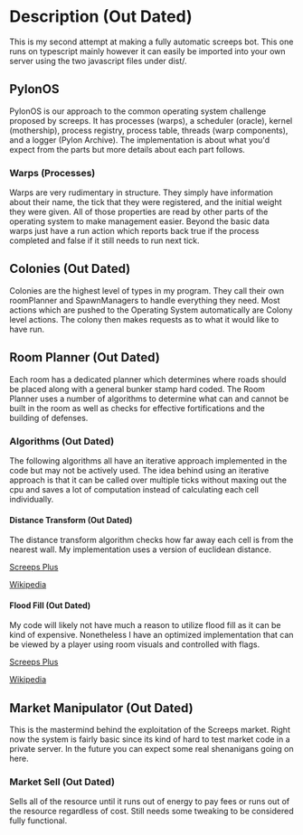 # Description (Out Dated)

This is my second attempt at making a fully automatic screeps bot. This one runs
on typescript mainly however it can easily be imported into your own server
using the two javascript files under dist/.

## PylonOS

PylonOS is our approach to the common operating system challenge proposed by
screeps. It has processes (warps), a scheduler (oracle), kernel (mothership),
process registry, process table, threads (warp components), and a logger (Pylon
Archive). The implementation is about what you'd expect from the parts but more
details about each part follows.

### Warps (Processes)

Warps are very rudimentary in structure. They simply have information about their
name, the tick that they were registered, and the initial weight they were given.
All of those properties are read by other parts of the operating system to make
management easier. Beyond the basic data warps just have a run action which
reports back true if the process completed and false if it still needs to run next
tick.

## Colonies (Out Dated)

Colonies are the highest level of types in my program. They call their own
roomPlanner and SpawnManagers to handle everything they need. Most actions which
are pushed to the Operating System automatically are Colony level actions. The
colony then makes requests as to what it would like to have run.

## Room Planner (Out Dated)

Each room has a dedicated planner which determines where roads should be placed
along with a general bunker stamp hard coded. The Room Planner uses a number of
algorithms to determine what can and cannot be built in the room as well as
checks for effective fortifications and the building of defenses.

### Algorithms (Out Dated)

The following algorithms all have an iterative approach implemented in the code
but may not be actively used. The idea behind using an iterative approach is
that it can be called over multiple ticks without maxing out the cpu and saves a
lot of computation instead of calculating each cell individually.

#### Distance Transform (Out Dated)

The distance transform algorithm checks how far away each cell is from the
nearest wall. My implementation uses a version of euclidean distance.

[Screeps Plus](https://wiki.screepspl.us/index.php/Automatic_base_building#Distance-Transform)

[Wikipedia](https://en.wikipedia.org/wiki/Distance_transform)

#### Flood Fill (Out Dated)

My code will likely not have much a reason to utilize flood fill as it can be kind
of expensive. Nonetheless I have an optimized implementation that can be viewed
by a player using room visuals and controlled with flags.

[Screeps Plus](https://wiki.screepspl.us/index.php/Automatic_base_building#Flood_Fill)

[Wikipedia](https://en.wikipedia.org/wiki/Flood_fill)

## Market Manipulator (Out Dated)

This is the mastermind behind the exploitation of the Screeps market. Right now
the system is fairly basic since its kind of hard to test market code in a
private server. In the future you can expect some real shenanigans going on
here.

### Market Sell (Out Dated)

Sells all of the resource until it runs out of energy to pay fees or runs out of
the resource regardless of cost. Still needs some tweaking to be considered
fully functional.
